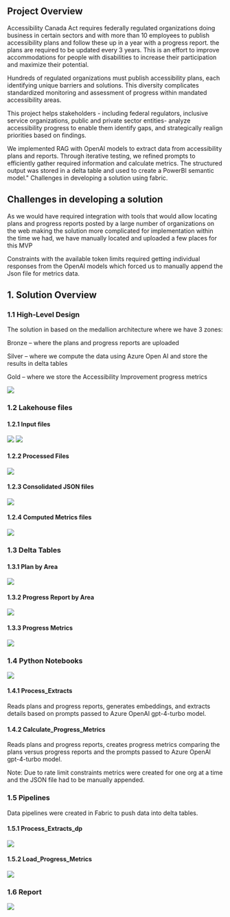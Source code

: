 ## Project Overview 
Accessibility Canada Act requires federally regulated organizations doing business in certain sectors and with more than 10 employees to publish accessibility plans and follow these up in a year with a progress report. the plans are required to be updated every 3 years. This is an effort to improve accommodations for people with disabilities to increase their participation and maximize their potential. 

Hundreds of regulated organizations must publish accessibility plans, each identifying unique barriers and solutions. This diversity complicates standardized monitoring and assessment of progress within mandated accessibility areas.

This project helps stakeholders - including federal regulators, inclusive service organizations, public and private sector entities- analyze accessibility progress to enable them identify gaps, and strategically realign priorities based on findings.

We implemented RAG with OpenAI models to extract data from accessibility plans and reports. Through iterative testing, we refined prompts to efficiently gather required information and calculate metrics. The structured output was stored in a delta table and used to create a PowerBI semantic model."
Challenges in developing a solution using fabric.

## Challenges in developing a solution
As we would have required integration with tools that would allow locating plans and progress reports posted by a large number of organizations on the web making the solution more complicated for implementation within the time we had, we have manually located and uploaded a few places for this MVP 

Constraints with the available token limits required getting individual responses from the OpenAI models which forced us to manually append the Json file for metrics data. 

## 1. Solution Overview
### 1.1 High-Level Design
The solution in based on the medallion architecture where we have 3 zones: 

Bronze – where the plans and progress reports are uploaded 

Silver – where we compute the data using Azure Open AI and store the results in delta tables  

Gold – where we store the Accessibility Improvement progress metrics

![](./pictures/Arch_diag.jpg)

### 1.2 Lakehouse files
#### 1.2.1 Input files
![](./pictures/LH_Plans.jpg)
![](./pictures/LH_PrRep.jpg)

#### 1.2.2 Processed Files
![](./pictures/LH_Processed.jpg)

#### 1.2.3 Consolidated JSON files
![](./pictures/LH_Silver.jpg)

#### 1.2.4 Computed Metrics files
![](./pictures/LH_Gold.jpg)

### 1.3 Delta Tables
#### 1.3.1 Plan by Area
![](./pictures/tab_Plan_Area.jpg)

#### 1.3.2 Progress Report by Area
![](./pictures/tab_PrRep_Area.jpg)

#### 1.3.3 Progress Metrics
![](./pictures/tab_PrMetrics.jpg)

### 1.4 Python Notebooks
![](./pictures/notebooks.jpg)

#### 1.4.1 Process_Extracts
Reads plans and progress reports, generates embeddings, and extracts details based on prompts passed to Azure OpenAI gpt-4-turbo model.  

#### 1.4.2 Calculate_Progress_Metrics
Reads plans and progress reports, creates progress metrics comparing the plans versus progress reports and the prompts passed to Azure OpenAI gpt-4-turbo model.  

Note: Due to rate limit constraints metrics were created for one org at a time and the JSON file had to be manually appended. 

### 1.5 Pipelines
Data pipelines were created in Fabric to push data into delta tables.

#### 1.5.1 Process_Extracts_dp
![](./pictures/pipeline_Process_Extracts_dp.jpg)

#### 1.5.2 Load_Progress_Metrics
![](./pictures/pipeline_load_Progress_metrics.jpg)

### 1.6 Report
![](./pictures/AccessibilityPBIDashboard.png)
